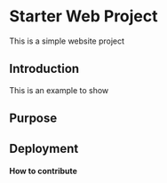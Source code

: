 # Starter Web Project

This is a simple website project

## Introduction

This is an example to show

## Purpose

## Deployment

#### How to contribute

